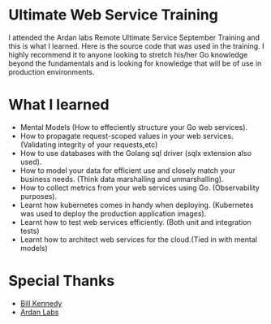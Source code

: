 # Ultimate Web Service Training
I attended the Ardan labs Remote Ultimate Service September Training and this is what I learned. Here is the source code that was used in the training. I highly recommend it to anyone looking to stretch his/her Go knowledge beyond the fundamentals and is looking for knowledge that will be of use in production environments.

# What I learned
- Mental Models (How to effeciently structure your Go web services).
- How to propagate request-scoped values in your web services. (Validating integrity of your requests,etc)
- How to use databases with the Golang sql driver (sqlx extension also used).
- How to model your data for efficient use and closely match your business needs. (Think data marshalling and unmarshalling).
- How to collect metrics from your web services using Go. (Observability purposes).
- Learnt how kubernetes comes in handy when deploying. (Kubernetes was used to deploy the production application images).
- Learnt how to test web services efficiently. (Both unit and integration tests)
- Learnt how to architect web services for the cloud.(Tied in with mental models)


# Special Thanks
- [Bill Kennedy](https://twitter.com/goinggodotnet)
- [Ardan Labs](https://www.ardanlabs.com/)


